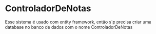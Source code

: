 # ControladorDeNotas

Esse sistema é usado com entity framework, então s´p precisa criar uma database no banco de dados com o nome ControladorDeNotas
